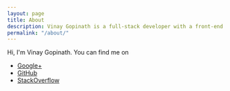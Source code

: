 ```yaml
---
layout: page
title: About
description: Vinay Gopinath is a full-stack developer with a front-end focus.
permalink: "/about/"
---
```


Hi, I'm Vinay Gopinath. You can find me on

- [Google+](https://google.com/+VinayGopinath)
- [GitHub](https://github.com/vinaygopinath)
- [StackOverflow](http://stackoverflow.com/users/293847/weneigh)
